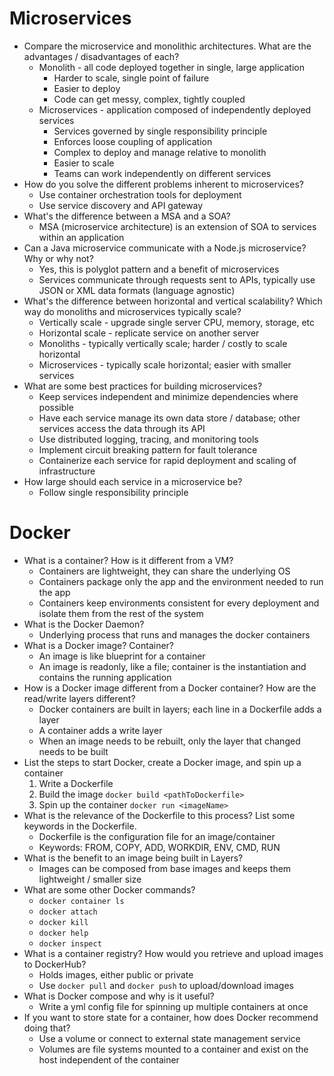 # Microservices

* Compare the microservice and monolithic architectures. What are the advantages / disadvantages of each?
  * Monolith - all code deployed together in single, large application
    * Harder to scale, single point of failure
    * Easier to deploy
    * Code can get messy, complex, tightly coupled
  * Microservices - application composed of independently deployed services
    * Services governed by single responsibility principle
    * Enforces loose coupling of application
    * Complex to deploy and manage relative to monolith
    * Easier to scale
    * Teams can work independently on different services
* How do you solve the different problems inherent to microservices?
  * Use container orchestration tools for deployment
  * Use service discovery and API gateway
* What's the difference between a MSA and a SOA?
  * MSA (microservice architecture) is an extension of SOA to services within an application
* Can a Java microservice communicate with a Node.js microservice? Why or why not?
  * Yes, this is polyglot pattern and a benefit of microservices
  * Services communicate through requests sent to APIs, typically use JSON or XML data formats (language agnostic)
* What's the difference between horizontal and vertical scalability? Which way do monoliths and microservices typically scale?
  * Vertically scale - upgrade single server CPU, memory, storage, etc
  * Horizontal scale - replicate service on another server
  * Monoliths - typically vertically scale; harder / costly to scale horizontal
  * Microservices - typically scale horizontal; easier with smaller services
* What are some best practices for building microservices?
  * Keep services independent and minimize dependencies where possible
  * Have each service manage its own data store / database; other services access the data through its API
  * Use distributed logging, tracing, and monitoring tools
  * Implement circuit breaking pattern for fault tolerance
  * Containerize each service for rapid deployment and scaling of infrastructure
* How large should each service in a microservice be?
  * Follow single responsibility principle
  
# Docker

* What is a container? How is it different from a VM?
  * Containers are lightweight, they can share the underlying OS
  * Containers package only the app and the environment needed to run the app
  * Containers keep environments consistent for every deployment and isolate them from the rest of the system
* What is the Docker Daemon?
  * Underlying process that runs and manages the docker containers
* What is a Docker image? Container?
  * An image is like blueprint for a container
  * An image is readonly, like a file; container is the instantiation and contains the running application
* How is a Docker image different from a Docker container? How are the read/write layers different?
  * Docker containers are built in layers; each line in a Dockerfile adds a layer
  * A container adds a write layer
  * When an image needs to be rebuilt, only the layer that changed needs to be built
* List the steps to start Docker, create a Docker image, and spin up a container
  1. Write a Dockerfile
  2. Build the image `docker build <pathToDockerfile>`
  3. Spin up the container `docker run <imageName>`
* What is the relevance of the Dockerfile to this process? List some keywords in the Dockerfile.
  * Dockerfile is the configuration file for an image/container
  * Keywords: FROM, COPY, ADD, WORKDIR, ENV, CMD, RUN
* What is the benefit to an image being built in Layers?
  * Images can be composed from base images and keeps them lightweight / smaller size
* What are some other Docker commands?
  * `docker container ls`
  * `docker attach`
  * `docker kill`
  * `docker help`
  * `docker inspect`
* What is a container registry? How would you retrieve and upload images to DockerHub?
  * Holds images, either public or private
  * Use `docker pull` and `docker push` to upload/download images
* What is Docker compose and why is it useful?
  * Write a yml config file for spinning up multiple containers at once
* If you want to store state for a container, how does Docker recommend doing that?
  * Use a volume or connect to external state management service
  * Volumes are file systems mounted to a container and exist on the host independent of the container
